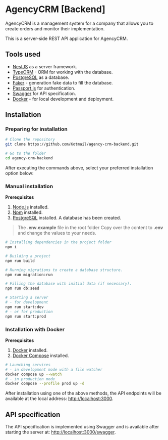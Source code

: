 # AgencyCRM [Backend]

AgencyCRM is a management system for a company that allows you to create orders and monitor their implementation.

This is a server-side REST API application for AgencyCRM.

## Tools used

- [NestJS](https://nestjs.com) as a server framework.
- [TypeORM](https://typeorm.io) - ORM for working with the database.
- [PostgreSQL](https://www.postgresql.org) as a database.
- [Faker](https://fakerjs.dev) - generation fake data to fill the database.
- [Passport.js](https://www.passportjs.org) for authentication.
- [Swagger](https://swagger.io) for API specification.
- [Docker](https://www.docker.com) - for local development and deployment.

## Installation

### Preparing for installation

```bash
# Clone the repository
git clone https://github.com/Kotmail/agency-crm-backend.git

# Go to the folder
cd agency-crm-backend
```

After executing the commands above, select your preferred installation option below:

### Manual installation

**Prerequisites**

1. [Node.js](https://nodejs.org) installed.
2. [Npm](https://www.npmjs.com) installed.
3. [PostgreSQL](https://www.postgresql.org) installed. A database has been created.

> The **.env.example** file in the root folder
> Copy over the content to **.env** and change the values to your needs.

```bash
# Installing dependencies in the project folder
npm i

# Building a project
npm run build

# Running migrations to create a database structure.
npm run migration:run

# Filling the database with initial data (if necessary).
npm run db:seed

# Starting a server
# - for development
npm run start:dev
# - or for production
npm run start:prod
```

### Installation with Docker

**Prerequisites**

1. [Docker](https://www.docker.com) installed.
2. [Docker Compose](https://docs.docker.com/compose/install/) installed.

```bash
# Launching services
# - in development mode with a file watcher
docker compose up --watch
# - in production mode
docker compose --profile prod up -d
```

After installation using one of the above methods, the API endpoints will be available at the local address: [http://localhost:3000](http://localhost:3000).

## API specification

The API specification is implemented using Swagger and is available after starting the server at: [http://localhost:3000/swagger](http://localhost:3000/swagger).
